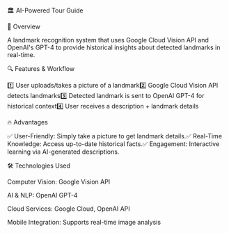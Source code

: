 🏛️ AI-Powered Tour Guide

🎯 Overview

A landmark recognition system that uses Google Cloud Vision API and OpenAI's GPT-4 to provide historical insights about detected landmarks in real-time.

🔍 Features & Workflow 

1️⃣ User uploads/takes a picture of a landmark2️⃣ Google Cloud Vision API detects landmarks3️⃣ Detected landmark is sent to OpenAI GPT-4 for historical context4️⃣ User receives a description + landmark details

🔥 Advantages     
 
✅ User-Friendly: Simply take a picture to get landmark details.✅ Real-Time Knowledge: Access up-to-date historical facts.✅ Engagement:   Interactive learning via AI-generated descriptions.   

🛠 Technologies Used          
   
Computer Vision: Google Vision API      

AI & NLP: OpenAI GPT-4   
   
Cloud Services: Google Cloud, OpenAI API   

Mobile Integration: Supports real-time image analysis
         